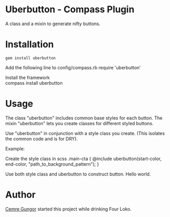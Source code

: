 Uberbutton - Compass Plugin
================================

A class and a mixin to generate nifty buttons.


Installation
==================================

    gem install uberbutton

Add the following line to config/compass.rb
    require 'uberbutton'
    
Install the framework  
    compass install uberbutton

Usage
==================================

The class "uberbutton" includes common base styles for each button.
The mixin "uberbutton" lets you create classes for different styled buttons.

Use "uberbutton" in conjunction with a style class you create.
(This isolates the common code and is for DRY).

Example:

Create the style class in scss
.main-cta {
  @include uberbutton(start-color, end-color, "path_to_background_pattern");
}

Use both style class and uberbutton to construct button.
<a class="uberbutton main-cta">
  Hello world.
</a>




Author
====================

[Cemre Gungor](http://cem,re/) started this project while drinking Four Loko.